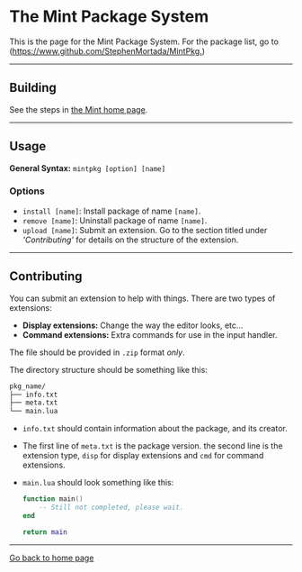 # The Mint Package System

This is the page for the Mint Package System.
For the package list, go to (<https://www.github.com/StephenMortada/MintPkg.>)

___

## Building

See the steps in [the Mint home page](https://stephenmortada.github.io/Mint/).

___

## Usage

**General Syntax:** `mintpkg [option] [name]`

### Options

- `install [name]`: Install package of name `[name]`.
- `remove [name]`: Uninstall package of name `[name]`.
- `upload [name]`: Submit an extension. Go to the section titled under _'Contributing'_ for details on the structure of the extension.

___

## Contributing

You can submit an extension to help with things.
There are two types of extensions:

- **Display extensions:** Change the way the editor looks, etc...
- **Command extensions:** Extra commands for use in the input handler.

The file should be provided in `.zip` format _only_.

The directory structure should be something like this:

```txt
pkg_name/
├── info.txt
├── meta.txt
└── main.lua
```

- `info.txt` should contain information about the package, and its creator.
- The first line of `meta.txt` is the package version. the second line is the extension type, `disp` for display extensions and `cmd` for command extensions.
- `main.lua` should look something like this:

  ```lua
  function main()
      -- Still not completed, please wait.
  end
  
  return main
  ```

___

[Go back to home page](https://stephenmortada.github.io/Mint/)
